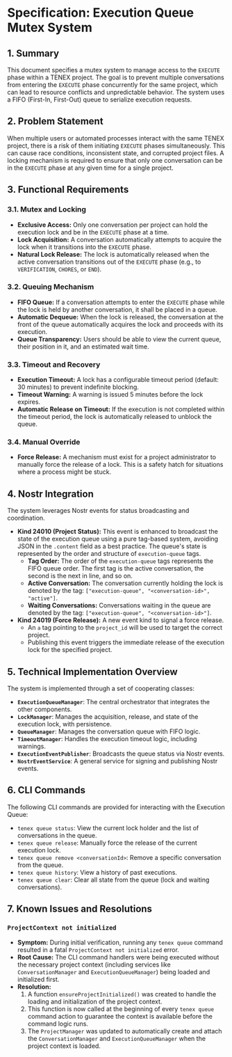 # Specification: Execution Queue Mutex System

## 1. Summary

This document specifies a mutex system to manage access to the `EXECUTE` phase within a TENEX project. The goal is to prevent multiple conversations from entering the `EXECUTE` phase concurrently for the same project, which can lead to resource conflicts and unpredictable behavior. The system uses a FIFO (First-In, First-Out) queue to serialize execution requests.

## 2. Problem Statement

When multiple users or automated processes interact with the same TENEX project, there is a risk of them initiating `EXECUTE` phases simultaneously. This can cause race conditions, inconsistent state, and corrupted project files. A locking mechanism is required to ensure that only one conversation can be in the `EXECUTE` phase at any given time for a single project.

## 3. Functional Requirements

### 3.1. Mutex and Locking

*   **Exclusive Access:** Only one conversation per project can hold the execution lock and be in the `EXECUTE` phase at a time.
*   **Lock Acquisition:** A conversation automatically attempts to acquire the lock when it transitions into the `EXECUTE` phase.
*   **Natural Lock Release:** The lock is automatically released when the active conversation transitions out of the `EXECUTE` phase (e.g., to `VERIFICATION`, `CHORES`, or `END`).

### 3.2. Queuing Mechanism

*   **FIFO Queue:** If a conversation attempts to enter the `EXECUTE` phase while the lock is held by another conversation, it shall be placed in a queue.
*   **Automatic Dequeue:** When the lock is released, the conversation at the front of the queue automatically acquires the lock and proceeds with its execution.
*   **Queue Transparency:** Users should be able to view the current queue, their position in it, and an estimated wait time.

### 3.3. Timeout and Recovery

*   **Execution Timeout:** A lock has a configurable timeout period (default: 30 minutes) to prevent indefinite blocking.
*   **Timeout Warning:** A warning is issued 5 minutes before the lock expires.
*   **Automatic Release on Timeout:** If the execution is not completed within the timeout period, the lock is automatically released to unblock the queue.

### 3.4. Manual Override

*   **Force Release:** A mechanism must exist for a project administrator to manually force the release of a lock. This is a safety hatch for situations where a process might be stuck.

## 4. Nostr Integration

The system leverages Nostr events for status broadcasting and coordination.

*   **Kind 24010 (Project Status):** This event is enhanced to broadcast the state of the execution queue using a pure tag-based system, avoiding JSON in the `.content` field as a best practice. The queue's state is represented by the order and structure of `execution-queue` tags.
    *   **Tag Order:** The order of the `execution-queue` tags represents the FIFO queue order. The first tag is the active conversation, the second is the next in line, and so on.
    *   **Active Conversation:** The conversation currently holding the lock is denoted by the tag: `["execution-queue", "<conversation-id>", "active"]`.
    *   **Waiting Conversations:** Conversations waiting in the queue are denoted by the tag: `["execution-queue", "<conversation-id>"]`.
*   **Kind 24019 (Force Release):** A new event kind to signal a force release.
    *   An `a` tag pointing to the `project_id` will be used to target the correct project.
    *   Publishing this event triggers the immediate release of the execution lock for the specified project.

## 5. Technical Implementation Overview

The system is implemented through a set of cooperating classes:

*   **`ExecutionQueueManager`**: The central orchestrator that integrates the other components.
*   **`LockManager`**: Manages the acquisition, release, and state of the execution lock, with persistence.
*   **`QueueManager`**: Manages the conversation queue with FIFO logic.
*   **`TimeoutManager`**: Handles the execution timeout logic, including warnings.
*   **`ExecutionEventPublisher`**: Broadcasts the queue status via Nostr events.
*   **`NostrEventService`**: A general service for signing and publishing Nostr events.

## 6. CLI Commands

The following CLI commands are provided for interacting with the Execution Queue:

*   `tenex queue status`: View the current lock holder and the list of conversations in the queue.
*   `tenex queue release`: Manually force the release of the current execution lock.
*   `tenex queue remove <conversationId>`: Remove a specific conversation from the queue.
*   `tenex queue history`: View a history of past executions.
*   `tenex queue clear`: Clear all state from the queue (lock and waiting conversations).

## 7. Known Issues and Resolutions

### `ProjectContext not initialized`

*   **Symptom:** During initial verification, running any `tenex queue` command resulted in a fatal `ProjectContext not initialized` error.
*   **Root Cause:** The CLI command handlers were being executed without the necessary project context (including services like `ConversationManager` and `ExecutionQueueManager`) being loaded and initialized first.
*   **Resolution:**
    1.  A function `ensureProjectInitialized()` was created to handle the loading and initialization of the project context.
    2.  This function is now called at the beginning of every `tenex queue` command action to guarantee the context is available before the command logic runs.
    3.  The `ProjectManager` was updated to automatically create and attach the `ConversationManager` and `ExecutionQueueManager` when the project context is loaded.
